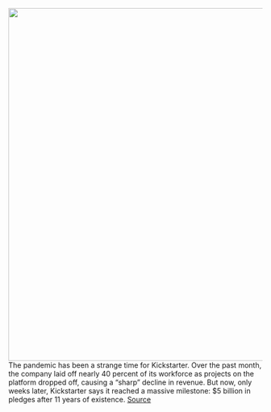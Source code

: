 <img src='https://cdn.vox-cdn.com/thumbor/OZAyILxjvfDTy2S395slyl_bNBk=/0x0:2040x1360/1200x800/filters:focal(857x517:1183x843)/cdn.vox-cdn.com/uploads/chorus_image/image/66870132/acastro_190319_1777_kickstarter_0002.0.jpg' width='700px' /><br/>
The pandemic has been a strange time for Kickstarter. Over the past month, the company laid off nearly 40 percent of its workforce as projects on the platform dropped off, causing a “sharp” decline in revenue. But now, only weeks later, Kickstarter says it reached a massive milestone: $5 billion in pledges after 11 years of existence.
<a href='https://www.theverge.com/2020/5/29/21272287/kickstarter-aziz-hasan-layoffs-update-pledge-project-crowdfunding'> Source <a/>